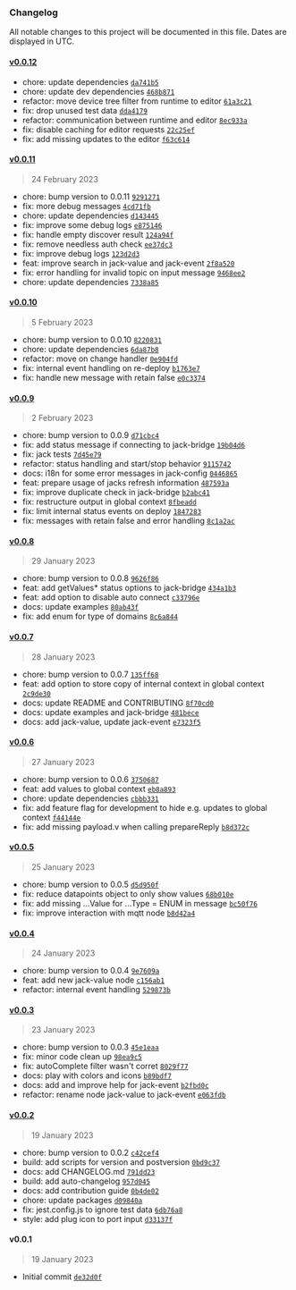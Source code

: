 ### Changelog

All notable changes to this project will be documented in this file. Dates are displayed in UTC.

#### [v0.0.12](https://github.com/ptweety/node-red-contrib-ccu-jack/compare/v0.0.11...v0.0.12)

- chore: update dependencies [`da741b5`](https://github.com/ptweety/node-red-contrib-ccu-jack/commit/da741b518578f9a1e40f835a3b5ce48c8d61fd38)
- chore: update dev dependencies [`468b871`](https://github.com/ptweety/node-red-contrib-ccu-jack/commit/468b871da4e0527e11d2858a688d4191053a3e15)
- refactor: move device tree filter from runtime to editor [`61a3c21`](https://github.com/ptweety/node-red-contrib-ccu-jack/commit/61a3c217a5c646c1789a90aad637507e85f4f81c)
- fix: drop unused test data [`dda4179`](https://github.com/ptweety/node-red-contrib-ccu-jack/commit/dda4179bb21a8d0a9682b1c9534575b9af498142)
- refactor: communication between runtime and editor [`8ec933a`](https://github.com/ptweety/node-red-contrib-ccu-jack/commit/8ec933a1f50799e9ab7f96bdbf996ebe7e91a96d)
- fix: disable caching for editor requests [`22c25ef`](https://github.com/ptweety/node-red-contrib-ccu-jack/commit/22c25ef10b04eb69b02089cea34fd9aa23de3404)
- fix: add missing updates to the editor [`f63c614`](https://github.com/ptweety/node-red-contrib-ccu-jack/commit/f63c614c526697d2f1cb96f49faa6dc10e4cd1e7)

#### [v0.0.11](https://github.com/ptweety/node-red-contrib-ccu-jack/compare/v0.0.10...v0.0.11)

> 24 February 2023

- chore: bump version to 0.0.11 [`9291271`](https://github.com/ptweety/node-red-contrib-ccu-jack/commit/9291271cfc85cbbf6a9b64ebcc776dcac9ba6e31)
- fix: more debug messages [`4cd71fb`](https://github.com/ptweety/node-red-contrib-ccu-jack/commit/4cd71fb8849b959db6d5058b79fe23cb95b5c9d2)
- chore: update dependencies [`d143445`](https://github.com/ptweety/node-red-contrib-ccu-jack/commit/d143445f88fb57eb4d93f2f3f72cdb0fc9ed90a4)
- fix: improve some debug logs [`e875146`](https://github.com/ptweety/node-red-contrib-ccu-jack/commit/e875146d546700d90b56aee32704421de6784a18)
- fix: handle empty discover result [`124a94f`](https://github.com/ptweety/node-red-contrib-ccu-jack/commit/124a94fa9d48dd7d40bee6d6975872fe62a16e84)
- fix: remove needless auth check [`ee37dc3`](https://github.com/ptweety/node-red-contrib-ccu-jack/commit/ee37dc349ded21c8a9adadb30e30cb0121cb6fb2)
- fix: improve debug logs [`123d2d3`](https://github.com/ptweety/node-red-contrib-ccu-jack/commit/123d2d3d494fb6a1cadd042237bee959dd79f9c5)
- feat: improve search in jack-value and jack-event [`2f8a520`](https://github.com/ptweety/node-red-contrib-ccu-jack/commit/2f8a52065bde86517f1b87ff5f39b710e1a8d421)
- fix: error handling for invalid topic on input message [`9468ee2`](https://github.com/ptweety/node-red-contrib-ccu-jack/commit/9468ee2c77ab12c33ee4103fccf7e5a0197dceb0)
- chore: update dependencies [`7338a85`](https://github.com/ptweety/node-red-contrib-ccu-jack/commit/7338a85f24ddb4f8bb400e2a073d186c2407cedb)

#### [v0.0.10](https://github.com/ptweety/node-red-contrib-ccu-jack/compare/v0.0.9...v0.0.10)

> 5 February 2023

- chore: bump version to 0.0.10 [`8220831`](https://github.com/ptweety/node-red-contrib-ccu-jack/commit/822083195929f6ab10281d4e4d9c14fcd2ae8cf4)
- chore: update dependencies [`6da87b8`](https://github.com/ptweety/node-red-contrib-ccu-jack/commit/6da87b8013ad82afdc76ba93b391dbdc0daa7e45)
- refactor: move on change handler [`0e904fd`](https://github.com/ptweety/node-red-contrib-ccu-jack/commit/0e904fd97f057b4ce0808dd2dd139b3787029404)
- fix: internal event handling on re-deploy [`b1763e7`](https://github.com/ptweety/node-red-contrib-ccu-jack/commit/b1763e70b7d2e998229c7500b4c000e0258b68fe)
- fix: handle new message with retain false [`e0c3374`](https://github.com/ptweety/node-red-contrib-ccu-jack/commit/e0c3374461a8e774d5b28d23e3cb876b38357b4e)

#### [v0.0.9](https://github.com/ptweety/node-red-contrib-ccu-jack/compare/v0.0.8...v0.0.9)

> 2 February 2023

- chore: bump version to 0.0.9 [`d71cbc4`](https://github.com/ptweety/node-red-contrib-ccu-jack/commit/d71cbc451821cfd4a945c15dbe4c58217b27a5b6)
- fix: add status message if connecting to jack-bridge [`19b04d6`](https://github.com/ptweety/node-red-contrib-ccu-jack/commit/19b04d68a45d77c5eef61dcec0f163733844e295)
- fix: jack tests [`7d45e79`](https://github.com/ptweety/node-red-contrib-ccu-jack/commit/7d45e7960d38bf70cd680ecc8e0b3903d64f8158)
- refactor: status handling and start/stop behavior [`9115742`](https://github.com/ptweety/node-red-contrib-ccu-jack/commit/911574275f29acfa229387e9d81201115a4c2cbd)
- docs: i18n for some error messages in jack-config [`0446865`](https://github.com/ptweety/node-red-contrib-ccu-jack/commit/0446865e64d4fc548dd2ba5d3391c5d1c3210c09)
- feat: prepare usage of jacks refresh information [`487593a`](https://github.com/ptweety/node-red-contrib-ccu-jack/commit/487593adca724f604151a4f1d7dc413072703311)
- fix: improve duplicate check in jack-bridge [`b2abc41`](https://github.com/ptweety/node-red-contrib-ccu-jack/commit/b2abc419306e0f59a73f4712a2154ebc4cd71d0b)
- fix: restructure output in global context [`8fbeadd`](https://github.com/ptweety/node-red-contrib-ccu-jack/commit/8fbeadd850208c5f3071c017537120a389285c15)
- fix: limit internal status events on deploy [`1847283`](https://github.com/ptweety/node-red-contrib-ccu-jack/commit/184728301cb3615d2f247b94a2f38e201b6a592b)
- fix: messages with retain false and error handling [`8c1a2ac`](https://github.com/ptweety/node-red-contrib-ccu-jack/commit/8c1a2ac52e5fe64e5616f3dd5e8435516d1690b9)

#### [v0.0.8](https://github.com/ptweety/node-red-contrib-ccu-jack/compare/v0.0.7...v0.0.8)

> 29 January 2023

- chore: bump version to 0.0.8 [`9626f86`](https://github.com/ptweety/node-red-contrib-ccu-jack/commit/9626f86f950cf6e43fddc1e86bb0d4777257302c)
- feat: add getValues* status options to jack-bridge [`434a1b3`](https://github.com/ptweety/node-red-contrib-ccu-jack/commit/434a1b386522f584ed5f0472d85e47e230e5172c)
- feat: add option to disable auto connect [`c33796e`](https://github.com/ptweety/node-red-contrib-ccu-jack/commit/c33796ec5b2dbffd8a988778a311cc4826b0dae2)
- docs: update examples [`80ab43f`](https://github.com/ptweety/node-red-contrib-ccu-jack/commit/80ab43f99d2a59c791b2febd84a58c53fb80ea6c)
- fix: add enum for type of domains [`8c6a844`](https://github.com/ptweety/node-red-contrib-ccu-jack/commit/8c6a8444aa6a1fb7d906438d37d4155ed111973a)

#### [v0.0.7](https://github.com/ptweety/node-red-contrib-ccu-jack/compare/v0.0.6...v0.0.7)

> 28 January 2023

- chore: bump version to 0.0.7 [`135ff68`](https://github.com/ptweety/node-red-contrib-ccu-jack/commit/135ff68a9744880caea029cca16cb7e2b8cb2657)
- feat: add option to store copy of internal context in global context [`2c9de30`](https://github.com/ptweety/node-red-contrib-ccu-jack/commit/2c9de301e0e0b13a2a3eb1899096731ae85d6e1e)
- docs: update README and CONTRIBUTING [`8f70cd0`](https://github.com/ptweety/node-red-contrib-ccu-jack/commit/8f70cd0e9ac105c06951db4ed9fa5034a2941e3c)
- docs: update examples and jack-bridge [`481bece`](https://github.com/ptweety/node-red-contrib-ccu-jack/commit/481bece904a2833f1194669939ba461c413bdb2f)
- docs: add jack-value, update jack-event [`e7323f5`](https://github.com/ptweety/node-red-contrib-ccu-jack/commit/e7323f557f36a238a3090a1f3bd18894b06fa470)

#### [v0.0.6](https://github.com/ptweety/node-red-contrib-ccu-jack/compare/v0.0.5...v0.0.6)

> 27 January 2023

- chore: bump version to 0.0.6 [`3750687`](https://github.com/ptweety/node-red-contrib-ccu-jack/commit/3750687c2d568ea6e0068cf6152726c22a74c54a)
- feat: add values to global context [`eb8a893`](https://github.com/ptweety/node-red-contrib-ccu-jack/commit/eb8a893b89deb59b1271d0775b050e3f3c02a174)
- chore: update dependencies [`cbbb331`](https://github.com/ptweety/node-red-contrib-ccu-jack/commit/cbbb331bc97ab3670ecd4e3b378bc820ec980dd3)
- fix: add feature flag for development to hide e.g. updates to global context [`f44144e`](https://github.com/ptweety/node-red-contrib-ccu-jack/commit/f44144ed95a5870b203fb892dcde38ecf692dc99)
- fix: add missing payload.v when calling prepareReply [`b8d372c`](https://github.com/ptweety/node-red-contrib-ccu-jack/commit/b8d372cc15aadb261a6dcb359054238b2e3a5fb3)

#### [v0.0.5](https://github.com/ptweety/node-red-contrib-ccu-jack/compare/v0.0.4...v0.0.5)

> 25 January 2023

- chore: bump version to 0.0.5 [`d5d950f`](https://github.com/ptweety/node-red-contrib-ccu-jack/commit/d5d950f5d01d88e360102121eaec73a9c1ce8ea5)
- fix: reduce datapoints object to only show values [`68b010e`](https://github.com/ptweety/node-red-contrib-ccu-jack/commit/68b010e76803ccedb968fa33fb8b9c897a512551)
- fix: add missing ...Value for ...Type = ENUM in message [`bc50f76`](https://github.com/ptweety/node-red-contrib-ccu-jack/commit/bc50f76b1af06a4e2cd3fe1375845142bf11cb41)
- fix: improve interaction with mqtt node [`b8d42a4`](https://github.com/ptweety/node-red-contrib-ccu-jack/commit/b8d42a4d2263f2aea4aaa65ff2fb1a7ebc901034)

#### [v0.0.4](https://github.com/ptweety/node-red-contrib-ccu-jack/compare/v0.0.3...v0.0.4)

> 24 January 2023

- chore: bump version to 0.0.4 [`9e7609a`](https://github.com/ptweety/node-red-contrib-ccu-jack/commit/9e7609a7a8cfd69c4b2b8c5a750fe8f8f90d8819)
- feat: add new jack-value node [`c156ab1`](https://github.com/ptweety/node-red-contrib-ccu-jack/commit/c156ab11591fdcadc78e7066e56f604d19f3e470)
- refactor: internal event handling [`529873b`](https://github.com/ptweety/node-red-contrib-ccu-jack/commit/529873b5e8cf87c38b95bfe77caf629af20bd131)

#### [v0.0.3](https://github.com/ptweety/node-red-contrib-ccu-jack/compare/v0.0.2...v0.0.3)

> 23 January 2023

- chore: bump version to 0.0.3 [`45e1eaa`](https://github.com/ptweety/node-red-contrib-ccu-jack/commit/45e1eaa9b5e6b7bf4c768ca34c6716ba8048f84a)
- fix: minor code clean up [`98ea9c5`](https://github.com/ptweety/node-red-contrib-ccu-jack/commit/98ea9c536e947bd6136719d684160548c588d837)
- fix: autoComplete filter wasn't corret [`8029f77`](https://github.com/ptweety/node-red-contrib-ccu-jack/commit/8029f77b215b6564dfec0cdbb45978b3f47e6cc5)
- docs: play with colors and icons [`b89bdf7`](https://github.com/ptweety/node-red-contrib-ccu-jack/commit/b89bdf7cbf025fe8f9a5305f7cabbb40fc1fcfd0)
- docs: add and improve help for jack-event [`b2fbd0c`](https://github.com/ptweety/node-red-contrib-ccu-jack/commit/b2fbd0c57d8152532dd9568473a76dc840c46945)
- refactor: rename node jack-value to jack-event [`e063fdb`](https://github.com/ptweety/node-red-contrib-ccu-jack/commit/e063fdbacee289996a0b1e571ece792a204c4eb1)

#### [v0.0.2](https://github.com/ptweety/node-red-contrib-ccu-jack/compare/v0.0.1...v0.0.2)

> 19 January 2023

- chore: bump version to 0.0.2 [`c42cef4`](https://github.com/ptweety/node-red-contrib-ccu-jack/commit/c42cef493c401476e94ecc74f81eb3115c4c62ad)
- build: add scripts for version and postversion [`0bd9c37`](https://github.com/ptweety/node-red-contrib-ccu-jack/commit/0bd9c37ef7bb85e586499ffbde71c6b9a91808b1)
- docs: add CHANGELOG.md [`791dd23`](https://github.com/ptweety/node-red-contrib-ccu-jack/commit/791dd2395337d2376791ead28218d823c971c1d4)
- build: add auto-changelog [`957d045`](https://github.com/ptweety/node-red-contrib-ccu-jack/commit/957d04554ba552515a5a4cfe57ac4d177a3e2964)
- docs: add contribution guide [`0b4de02`](https://github.com/ptweety/node-red-contrib-ccu-jack/commit/0b4de02e0ce7c84bfef4bdd65dbb05d629a68af6)
- chore: update packages [`d09840a`](https://github.com/ptweety/node-red-contrib-ccu-jack/commit/d09840a4452c1ca775d0e300e876c9dac80a1c0b)
- fix: jest.config.js to ignore test data [`6db76a8`](https://github.com/ptweety/node-red-contrib-ccu-jack/commit/6db76a8db90be0eced0686f3257bcb6f5e1ce3fd)
- style: add plug icon to port input [`d33137f`](https://github.com/ptweety/node-red-contrib-ccu-jack/commit/d33137f83670514ecfe1ac48404518458c557748)

#### v0.0.1

> 19 January 2023

- Initial commit [`de32d0f`](https://github.com/ptweety/node-red-contrib-ccu-jack/commit/de32d0f4a26fbd895f06b4a9fcfdc23d3bab3790)
